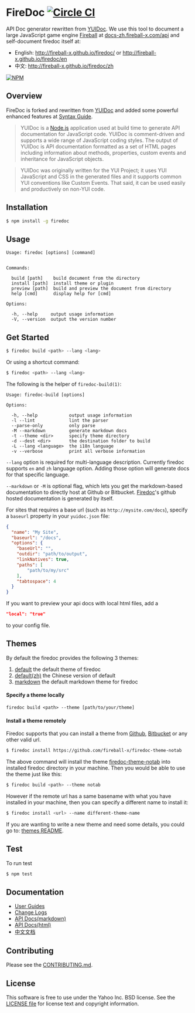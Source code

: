 FireDoc [![Circle CI](https://circleci.com/gh/fireball-x/firedoc/tree/master.svg?style=shield)](https://circleci.com/gh/fireball-x/firedoc/tree/master)
=======

API Doc generator rewritten from [YUIDoc](https://github.com/yui/yuidoc). We use this tool to document a large JavaScript game engine [Fireball](http://github.com/fireball-x/fireball) at [docs-zh.fireball-x.com/api](http://docs-zh.fireball-x.com/api/) and self-document firedoc itself at:

- English: http://fireball-x.github.io/firedoc/ or http://fireball-x.github.io/firedoc/en
- 中文: http://fireball-x.github.io/firedoc/zh

[![NPM](https://nodei.co/npm/firedoc.png?stars&downloads)](https://nodei.co/npm/firedoc/)


Overview
--------

FireDoc is forked and rewritten from [YUIDoc](https://github.com/yui/yuidoc) and added some powerful enhanced features at [Syntax Guide](GUIDE.md).

> YUIDoc is a [Node.js](http://nodejs.org/) application used at build time to
> generate API documentation for JavaScript code. YUIDoc is comment-driven and supports a wide
> range of JavaScript coding styles. The output of YUIDoc is API documentation formatted as a
> set of HTML pages including information about methods, properties, custom events and
> inheritance for JavaScript objects.

> YUIDoc was originally written for the YUI Project; it uses YUI JavaScript and CSS in the
> generated files and it supports common YUI conventions like Custom Events. That said,
> it can be used easily and productively on non-YUI code.

Installation
------------

```sh
$ npm install -g firedoc
```

Usage
-------

```
Usage: firedoc [options] [command]


Commands:

  build [path]    build document from the directory
  install [path]  install theme or plugin
  preview [path]  build and preview the document from directory
  help [cmd]      display help for [cmd]

Options:

  -h, --help     output usage information
  -V, --version  output the version number

```

Get Started
-----------

```sh
$ firedoc build <path> --lang <lang>
```

Or using a shortcut command:

```sh
$ firedoc <path> --lang <lang>
```

The following is the helper of `firedoc-build(1)`:

```
Usage: firedoc-build [options]

Options:

  -h, --help            output usage information
  -l --lint             lint the parser
  --parse-only          only parse
  -M --markdown         generate markdown docs
  -t --theme <dir>      specify theme directory
  -d --dest <dir>       the destination folder to build
  -L --lang <language>  the i18n language
  -v --verbose          print all verbose information
```

`--lang` option is required for multi-language description. Currently firedoc supports `en` and `zh` language option. Adding those option will generate docs for that specific language.


`--markdown` or `-M` is optional flag, which lets you get the markdown-based documentation to
directly host at Github or Bitbucket. [Firedoc](https://github.com/fireball-x/firedoc)'s github
hosted documentation is generated by itself.

For sites that requires a base url (such as `http://mysite.com/docs`), specify a `baseurl` property in your `yuidoc.json` file:

```json
{
  "name": "My Site",
  "baseurl": "/docs",
  "options": {
    "baseUrl": "",
    "outdir": "path/to/output",
    "linkNatives": true,
    "paths": [
        "path/to/my/src"
    ],
    "tabtospace": 4
  }
}
```

If you want to preview your api docs with local html files, add a
```json
"local": "true"
```

to your config file.

Themes
------------

By default the firedoc provides the following 3 themes:

1. [default](https://github.com/fireball-x/firedoc/tree/master/themes/default) the default theme of firedoc
2. [default(zh)](https://github.com/fireball-x/firedoc/tree/master/themes/default_zh) the Chinese version of default
3. [markdown](https://github.com/fireball-x/firedoc/tree/master/themes/markdown) the default markdown theme for firedoc

#### Specify a theme locally

```
firedoc build <path> --theme [path/to/your/theme]
```

#### Install a theme remotely

Firedoc supports that you can install a theme from [Github](https://github.com), [Bitbucket](https://bitbucket.org) or any other valid url.

```sh
$ firedoc install https://github.com/fireball-x/firedoc-theme-notab
```

The above command will install the theme [firedoc-theme-notab](https://github.com/fireball-x/firedoc-theme-notab) into installed firedoc directory in your machine. Then you would be able to use the theme just like this:

```sh
$ firedoc build <path> --theme notab
```

However if the remote url has a same basename with what you have installed in your machine, then you can specify a different name to install it:

```sh
$ firedoc install <url> --name different-theme-name
```

If you are wanting to write a new theme and need some details, you could go to: [themes README](themes).


Test
-------------

To run test

```sh
$ npm test
```

Documentation
-------------

* [User Guides](GUIDE.md)
* [Change Logs](https://github.com/fireball-x/firedoc/releases)
* [API Docs(markdown)](docs)
* [API Docs(html)](http://fireball-x.github.io/firedoc/)
* [中文文档](http://fireball-x.github.io/firedoc/zh/)

Contributing
------------

Please see the [CONTRIBUTING.md](CONTRIBUTING.md).

License
-------

This software is free to use under the Yahoo Inc. BSD license. See the [LICENSE file](LICENSE) for license text and copyright information.
